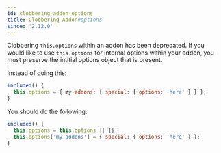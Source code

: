 ```yaml
---
id: clobbering-addon-options
title: Clobbering Addon#options
since: '2.12.0'
---
```


Clobbering `this.options` within an addon has been deprecated. If you would like to use `this.options`
for internal options within your addon, you must preserve the intitial options object that is present.

Instead of doing this:

```javascript
included() {
  this.options = { my-addons: { special: { options: 'here' } } };
}
```

You should do the following:

```javascript
included() {
  this.options = this.options || {};
  this.options['my-addons'] = { special: { options: 'here' } };
}
```
